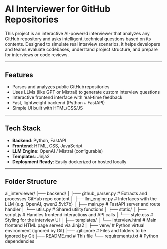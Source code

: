 

# AI Interviewer for GitHub Repositories

This project is an interactive AI-powered interviewer that analyzes any GitHub repository and asks intelligent, technical questions based on its contents. Designed to simulate real interview scenarios, it helps developers and teams evaluate codebases, understand project structure, and prepare for interviews or code reviews.

---

##  Features

-  Parses and analyzes public GitHub repositories
-  Uses LLMs (like GPT or Mistral) to generate custom interview questions
-  Interactive frontend interface with real-time feedback
-  Fast, lightweight backend (Python + FastAPI)
-  Simple UI built with HTML/CSS/JS

---

##  Tech Stack

- **Backend**: Python, FastAPI
- **Frontend**: HTML, CSS, JavaScript
- **LLM Engine**: OpenAI / Mistral (configurable)
- **Templates**: Jinja2
- **Deployment Ready**: Easily dockerized or hosted locally

---

##  Folder Structure

ai_interviewer/
├── backend/
│ ├── github_parser.py # Extracts and processes GitHub repo content
│ ├── llm_engine.py # Interfaces with the LLM (e.g. OpenAI, qwen2.5vl:7b)
│ ├── main.py # FastAPI server and route handler
│ └── utils.py # Shared utility functions
│
├── static/
│ ├── script.js # Handles frontend interactions and API calls
│ └── style.css # Styling for the interview UI
│
├── templates/
│ └── interview.html # Main frontend HTML page served via Jinja2
│
├── venv/ # Python virtual environment (ignored by Git)
├── .gitignore # Files and folders to be ignored by Git
├── README.md # This file
└── requirements.txt # Python dependencies
